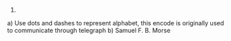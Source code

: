 1. 
a) Use dots and dashes to represent alphabet, this encode is originally used to communicate through telegraph
b) Samuel F. B. Morse